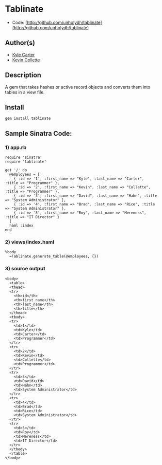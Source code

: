 # Tablinate

* Code: [http://github.com/unholydh/tablinate](http://github.com/unholydh/tablinate)

## Author(s)

* [Kyle Carter](http://github.com/unholydh)
* [Kevin Collette](http://github.com/collettiquette)

## Description

A gem that takes hashes or active record objects and converts them into tables in a view file.

## Install

    gem install tablinate

## Sample Sinatra Code:

### 1) app.rb

    require 'sinatra'
    require 'tablinate'

    get '/' do
      @employees = [
        { :id => '1', :first_name => "Kyle", :last_name => "Carter", :title => "Programmer" },
        { :id => '2', :first_name => "Kevin", :last_name => "Collette", :title => "Programmer" },
        { :id => '3', :first_name => "David", :last_name => "Hahn", :title => "System Administrator" },
        { :id => '4', :first_name => "Brad", :last_name => "Rice", :title => "System Administrator" },
        { :id => '5', :first_name => "Roy", :last_name => "Mereness", :title => "IT Director" }
      ] 
      haml :index
    end

### 2) views/index.haml

    %body
      =Tablinate.generate_table(@employees, {})

### 3) source output

    <body>
      <table>
      <thead>
      <tr>
        <th>id</th>
        <th>first_name</th>
        <th>last_name</th>
        <th>title</th>
      </thead>
      <tbody>
      <tr>
        <td>1</td>
        <td>Kyle</td>
        <td>Carter</td>
        <td>Programmer</td>
      </tr>
      <tr>
        <td>2</td>
        <td>Kevin</td>
        <td>Collette</td>
        <td>Programmer</td>
      </tr>
      <tr>
        <td>3</td>
        <td>David</td>
        <td>Hahn</td>
        <td>System Administrator</td>
      </tr>
      <tr>
        <td>4</td>
        <td>Brad</td>
        <td>Rice</td>
        <td>System Administrator</td>
      </tr>
      <tr>
        <td>5</td>
        <td>Roy</td>
        <td>Mereness</td>
        <td>IT Director</td>
      </tr>
      </tbody>
      </table>
    </body>



